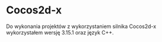 # Cocos2d-x

Do wykonania projektów z wykorzystaniem silnika Cocos2d-x wykorzystałem wersję 3.15.1 oraz język C++.